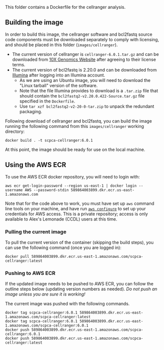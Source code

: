 This folder contains a Dockerfile for the cellranger analysis.


## Building the image

In order to build this image, the cellranger software and bcl2fastq source code components must be downloaded separately to comply with licensing, and should be placed in this folder (`images/cellranger`).
- The current version of cellranger is `cellranger-6.0.1.tar.gz` and can be downloaded from [10X Genomics Website](https://support.10xgenomics.com/single-cell-gene-expression/software/downloads/6.0) after agreeing to their license terms.
- The current version of bcl2fastq is 2.20.0 and can be downloaded from [Illumina](https://support.illumina.com/sequencing/sequencing_software/bcl2fastq-conversion-software.html) after logging into an Illumina account.
  - As we are using an Ubuntu image, you will need to download the "Linux tarball" version of the software.
  - Note that the file Illumina provides to download is a `.tar.zip` file that should contain the `bcl2fastq2-v2.20.0.422-Source.tar.gz` file specified in the `Dockerfile`. 
  - Use `tar xzf bcl2fastq2-v2-20-0-tar.zip` to unpack the redundant packaging.

Following download of cellranger and bcl2fastq, you can build the image running the following command from this `images/cellranger` working directory:

```
docker build . -t scpca-cellranger:6.0.1
```

At this point, the image should be ready for use on the local machine.

## Using the AWS ECR

To use the AWS ECR docker repository, you will need to login  with:
```
aws ecr get-login-password --region us-east-1 | docker login --username AWS --password-stdin 589864003899.dkr.ecr.us-east-1.amazonaws.com
```

Note that for the code above to work, you must have set up `aws` command line tools on your machine, and have run [`aws configure`](https://docs.aws.amazon.com/cli/latest/userguide/cli-configure-quickstart.html) to set up your credentials for AWS access.
This is a private repository; access is only available to Alex's Lemonade (CCDL) users at this time.

### Pulling the current image

To pull the current version of the container (skipping the build steps), you can use the following command (once you are logged in):

```
docker pull 589864003899.dkr.ecr.us-east-1.amazonaws.com/scpca-cellranger:latest
```

### Pushing to AWS ECR

If the updated image needs to be pushed to AWS ECR, you can follow the outline steps below (updating version numbers as needed).
*Do not push an image unless you are sure it is working!*

The current image was pushed with the following commands.

```
docker tag scpca-cellranger:6.0.1 589864003899.dkr.ecr.us-east-1.amazonaws.com/scpca-cellranger:latest
docker tag scpca-cellranger:6.0.1 589864003899.dkr.ecr.us-east-1.amazonaws.com/scpca-cellranger:6.0.1
docker push 589864003899.dkr.ecr.us-east-1.amazonaws.com/scpca-cellranger:6.0.1
docker push 589864003899.dkr.ecr.us-east-1.amazonaws.com/scpca-cellranger:latest
```

